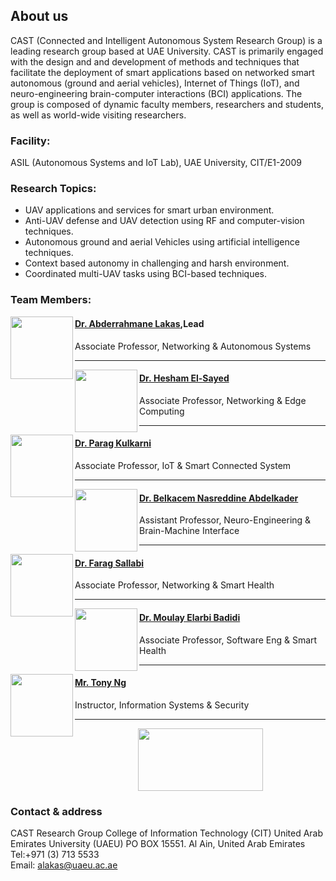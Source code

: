 ## About us 

CAST (Connected and Intelligent Autonomous System Research Group) is a leading research group based at UAE University. CAST is primarily engaged with the design and and development of methods and techniques that facilitate the deployment of smart applications based on networked smart autonomous (ground and aerial vehicles), Internet of Things (IoT), and neuro-engineering brain-computer interactions (BCI) applications. The group is composed of dynamic faculty members, researchers and students, as well as world-wide visiting researchers.



### Facility:
<dl>
<dt> ASIL (Autonomous Systems and IoT Lab), UAE University, CIT/E1-2009 </dt>

</dl>


### Research Topics:

- UAV applications and services for smart urban environment.
- Anti-UAV defense and UAV detection using RF and computer-vision techniques.
- Autonomous ground and aerial Vehicles using artificial intelligence techniques.
- Context based autonomy in challenging and harsh environment.
- Coordinated multi-UAV tasks using BCI-based techniques.

### Team Members:
 
<img align="left" width="100" height="100" src="https://user-images.githubusercontent.com/60743412/74016821-7edf7e00-49ac-11ea-85d5-278cfb1bb8ba.png">

#### [Dr. Abderrahmane Lakas](https://cit.uaeu.ac.ae/en/departments/cne/profile.shtml?email=alakas@uaeu.ac.ae),Lead
Associate Professor, Networking & Autonomous Systems
___

<img align="left" width="100" height="100" src="https://user-images.githubusercontent.com/60743412/74016810-7b4bf700-49ac-11ea-9511-9389b3f7075e.png">

#### [Dr. Hesham El-Sayed](https://cit.uaeu.ac.ae/en/departments/cne/profile.shtml?email=helsayed@uaeu.ac.ae)
Associate Professor, Networking & Edge Computing
___

<img align="left" width="100" height="100" src="https://user-images.githubusercontent.com/60743412/74016818-7dae5100-49ac-11ea-865a-07f8b10d9c81.png">


#### [Dr. Parag Kulkarni](https://cit.uaeu.ac.ae/en/departments/cne/profile.shtml?email=parag@uaeu.ac.ae)
Associate Professor, IoT & Smart Connected System
___

<img align="left" width="100" height="100" src="https://user-images.githubusercontent.com/60743412/74016807-7ab36080-49ac-11ea-8f1f-0986b6c995df.png">

#### [Dr. Belkacem Nasreddine Abdelkader](https://cit.uaeu.ac.ae/en/departments/cne/profile.shtml?email=belkacem@uaeu.ac.ae)
Assistant Professor, Neuro-Engineering & Brain-Machine Interface
___


<img align="left" width="100" height="100" src="https://user-images.githubusercontent.com/60743412/74016815-7c7d2400-49ac-11ea-89ab-de1979196017.png">

#### [Dr. Farag Sallabi](https://cit.uaeu.ac.ae/en/departments/cne/profile.shtml?email=f.sallabi@uaeu.ac.ae)
Associate Professor, Networking & Smart Health
___


<img align="left" width="100" height="100" src="https://user-images.githubusercontent.com/60743412/74016799-771fd980-49ac-11ea-9e1e-6cc58245df28.png">

#### [Dr. Moulay Elarbi Badidi](https://cit.uaeu.ac.ae/en/departments/csse/profile.shtml?email=ebadidi@uaeu.ac.ae)
Associate Professor, Software Eng & Smart Health
___


<img align="left" width="100" height="100" src="https://user-images.githubusercontent.com/60743412/74016812-7be48d80-49ac-11ea-8614-ec9ef9dd91b5.png">

#### [Mr. Tony Ng](https://cit.uaeu.ac.ae/en/departments/iss/profile.shtml?email=tonyng@uaeu.ac.ae)
Instructor, Information Systems & Security
___  


<p align="center">
  <img width="200" height="100" src="https://user-images.githubusercontent.com/60743412/74020694-8b1b0980-49b3-11ea-8c6b-b4fdd55f2819.png">
</p>

### Contact & address

CAST Research Group
College of Information Technology (CIT)
United Arab Emirates University (UAEU)
PO BOX 15551. Al Ain, United Arab Emirates
Tel:+971 (3) 713 5533  
Email: alakas@uaeu.ac.ae  

</p>



